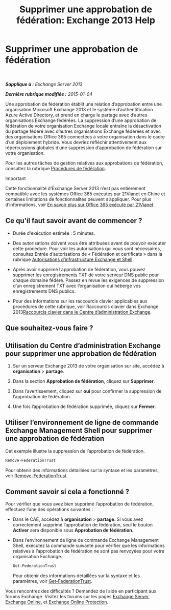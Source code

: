 ﻿---
title: 'Supprimer une approbation de fédération: Exchange 2013 Help'
TOCTitle: Supprimer une approbation de fédération
ms:assetid: dc4d126d-b567-470d-a5d0-e1402bf8f369
ms:mtpsurl: https://technet.microsoft.com/fr-fr/library/JJ657500(v=EXCHG.150)
ms:contentKeyID: 50479343
ms.date: 05/23/2018
mtps_version: v=EXCHG.150
ms.translationtype: MT
---

# Supprimer une approbation de fédération

 

_**Sapplique à :** Exchange Server 2013_

_**Dernière rubrique modifiée :** 2015-01-04_

Une approbation de fédération établit une relation d’approbation entre une organisation Microsoft Exchange 2013 et le système d’authentification Azure Active Directory, et prend en charge le partage avec d’autres organisations Exchange fédérées. La suppression d’une approbation de fédération de votre organisation Exchange locale entraîne la désactivation du partage fédéré avec d’autres organisations Exchange fédérées et avec des organisations Office 365 connectées à votre organisation dans le cadre d’un déploiement hybride. Vous devriez réfléchir attentivement aux répercussions globales d’une suppression d’approbation de fédération sur votre organisation.

Pour les autres tâches de gestion relatives aux approbations de fédération, consultez la rubrique [Procédures de fédération](federation-procedures-exchange-2013-help.md).

> [!IMPORTANT]
> Cette fonctionnalité d’Exchange Server 2013 n’est pas entièrement compatible avec les systèmes Office 365 exécutés par 21Vianet en Chine et certaines limitations de fonctionnalités peuvent s’appliquer. Pour plus d’informations, voir <a href="https://go.microsoft.com/fwlink/?linkid=313640">En savoir plus sur Office 365 exécuté par 21Vianet</a>.


## Ce qu’il faut savoir avant de commencer ?

  - Durée d'exécution estimée : 5 minutes.

  - Des autorisations doivent vous être attribuées avant de pouvoir exécuter cette procédure. Pour voir les autorisations qui vous sont nécessaires, consultez Entrée d’autorisations de « Fédération et certificats » dans la rubrique [Autorisations d’infrastructure Exchange et Shell](exchange-and-shell-infrastructure-permissions-exchange-2013-help.md).

  - Après avoir supprimé l’approbation de fédération, vous pouvez supprimer les enregistrements TXT de votre serveur DNS public pour chaque domaine fédéré. Passez en revue les exigences de suppression d’un enregistrement TXT avec l’organisation qui héberge vos enregistrements DNS publics.

  - Pour des informations sur les raccourcis clavier applicables aux procédures de cette rubrique, voir Raccourcis clavier dans Exchange 2013[Raccourcis clavier dans le Centre d’administration Exchange](keyboard-shortcuts-in-the-exchange-admin-center-exchange-online-protection-help.md).

## Que souhaitez-vous faire ?

## Utilisation du Centre d’administration Exchange pour supprimer une approbation de fédération

1.  Sur un serveur Exchange 2013 de votre organisation sur site, accédez à **organisation** \> **partage**.

2.  Dans la section **Approbation de fédération**, cliquez sur **Supprimer**.

3.  Dans l’avertissement, cliquez sur **oui** pour confirmer la suppression de l’approbation de fédération.

4.  Une fois l’approbation de fédération supprimée, cliquez sur **Fermer**.

## Utiliser l’environnement de ligne de commande Exchange Management Shell pour supprimer une approbation de fédération

Cet exemple illustre la suppression de l’approbation de fédération.

```powershell
Remove-FederationTrust
```

Pour obtenir des informations détaillées sur la syntaxe et les paramètres, voir [Remove-FederationTrust](https://technet.microsoft.com/fr-fr/library/dd351153\(v=exchg.150\)).

## Comment savoir si cela a fonctionné ?

Pour vérifier que vous avez bien supprimé l’approbation de fédération, effectuez l’une des opérations suivantes :

  - Dans le CAE, accédez à **organisation** \> **partage**. Si vous avez correctement supprimé l’approbation de fédération, seul le bouton **Activer** sera disponible sous **Approbation de fédération**.

  - Dans l’environnement de ligne de commande Exchange Management Shell, exécutez la commande suivante pour vérifier que les informations relatives à l’approbation de fédération ne sont pas renvoyées pour votre organisation Exchange.
    
    ```powershell
    Get-FederationTrust
    ```
    
    Pour obtenir des informations détaillées sur la syntaxe et les paramètres, voir [Get-FederationTrust](https://technet.microsoft.com/fr-fr/library/dd351262\(v=exchg.150\)).

Vous rencontrez des difficultés ? Demandez de l’aide en participant aux forums Exchange. Visitez les forums sur les pages [Exchange Server](https://go.microsoft.com/fwlink/p/?linkid=60612), [Exchange Online](https://go.microsoft.com/fwlink/p/?linkid=267542), et [Exchange Online Protection](https://go.microsoft.com/fwlink/p/?linkid=285351).


